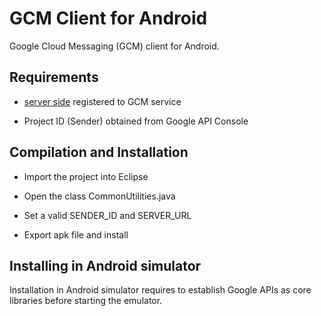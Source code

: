 GCM Client for Android
======================

Google Cloud Messaging (GCM) client for Android. 


Requirements
-------------
- [server side](https://github.com/huberflores/GCMServer.git) registered to GCM service 

- Project ID (Sender) obtained from Google API Console


Compilation and Installation
----------------------------

- Import the project into Eclipse

- Open the class CommonUtilities.java

- Set a valid SENDER_ID and SERVER_URL

- Export apk file and install


Installing in Android simulator
--------------------------------

Installation in Android simulator requires to establish Google APIs as core libraries before starting the emulator.





